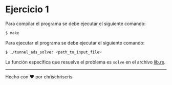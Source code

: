 # Ejercicio 1

Para compilar el programa se debe ejecutar el siguiente comando:

```bash
$ make
```

Para ejecutar el programa se debe ejecutar el siguiente comando:

```bash
$ ./tunnel_ads_solver <path_to_input_file>
```

La función específica que resuelve el problema es `solve` en el archivo [lib.rs](tunnel_ads/src/lib.rs).

---
Hecho con :heart: por chrischriscris
